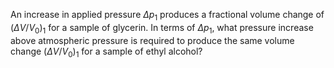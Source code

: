 An increase in applied pressure $`\Delta p_1`$ produces a fractional volume change of $`(\Delta V/ V_0)_1`$ for a sample of glycerin. In terms of $`\Delta p_1`$,
what pressure increase above atmospheric pressure is required to produce the same volume change $`(\Delta V/ V_0)_1`$ for a sample of ethyl alcohol?